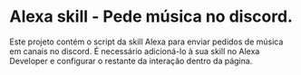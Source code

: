 # Alexa skill - Pede música no discord.

Este projeto contém o script da skill Alexa para enviar pedidos de música em canais no discord. É necessário adicioná-lo à sua skill no Alexa Developer e configurar o restante da interação dentro da página.
